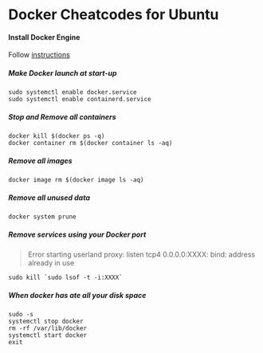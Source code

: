 # Docker Cheatcodes for Ubuntu

#### Install Docker Engine
Follow [instructions](https://docs.docker.com/engine/install/)

##### Make Docker launch at start-up
```
sudo systemctl enable docker.service
sudo systemctl enable containerd.service
```

##### Stop and Remove all containers
```
docker kill $(docker ps -q)
docker container rm $(docker container ls -aq)
```
##### Remove all images
```
docker image rm $(docker image ls -aq)
```
##### Remove all unused data
```
docker system prune
```
##### Remove services using your Docker port
> Error starting userland proxy: listen tcp4 0.0.0.0:XXXX: bind: address already in use
```
sudo kill `sudo lsof -t -i:XXXX`
```

##### When docker has ate all your disk space
```
sudo -s
systemctl stop docker
rm -rf /var/lib/docker
systemctl start docker
exit 
```
